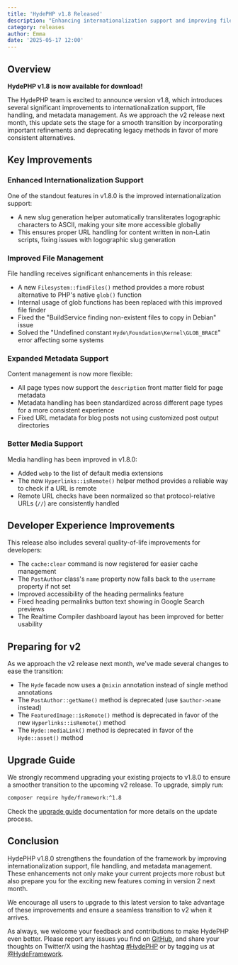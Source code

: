 ```yaml
---
title: 'HydePHP v1.8 Released'
description: "Enhancing internationalization support and improving file handling in preparation for the v2 release."
category: releases
author: Emma
date: '2025-05-17 12:00'
---
```


## Overview

**HydePHP v1.8 is now available for download!**

The HydePHP team is excited to announce version v1.8, which introduces several significant improvements to internationalization support, file handling, and metadata management. As we approach the v2 release next month, this update sets the stage for a smooth transition by incorporating important refinements and deprecating legacy methods in favor of more consistent alternatives.

## Key Improvements

### Enhanced Internationalization Support

One of the standout features in v1.8.0 is the improved internationalization support:

- A new slug generation helper automatically transliterates logographic characters to ASCII, making your site more accessible globally
- This ensures proper URL handling for content written in non-Latin scripts, fixing issues with logographic slug generation

### Improved File Management

File handling receives significant enhancements in this release:

- A new `Filesystem::findFiles()` method provides a more robust alternative to PHP's native `glob()` function
- Internal usage of glob functions has been replaced with this improved file finder
- Fixed the "BuildService finding non-existent files to copy in Debian" issue
- Solved the "Undefined constant `Hyde\Foundation\Kernel\GLOB_BRACE`" error affecting some systems

### Expanded Metadata Support

Content management is now more flexible:

- All page types now support the `description` front matter field for page metadata
- Metadata handling has been standardized across different page types for a more consistent experience
- Fixed URL metadata for blog posts not using customized post output directories

### Better Media Support

Media handling has been improved in v1.8.0:

- Added `webp` to the list of default media extensions
- The new `Hyperlinks::isRemote()` helper method provides a reliable way to check if a URL is remote
- Remote URL checks have been normalized so that protocol-relative URLs (`//`) are consistently handled

## Developer Experience Improvements

This release also includes several quality-of-life improvements for developers:

- The `cache:clear` command is now registered for easier cache management
- The `PostAuthor` class's `name` property now falls back to the `username` property if not set
- Improved accessibility of the heading permalinks feature
- Fixed heading permalinks button text showing in Google Search previews
- The Realtime Compiler dashboard layout has been improved for better usability

## Preparing for v2

As we approach the v2 release next month, we've made several changes to ease the transition:

- The `Hyde` facade now uses a `@mixin` annotation instead of single method annotations
- The `PostAuthor::getName()` method is deprecated (use `$author->name` instead)
- The `FeaturedImage::isRemote()` method is deprecated in favor of the new `Hyperlinks::isRemote()` method
- The `Hyde::mediaLink()` method is deprecated in favor of the `Hyde::asset()` method

## Upgrade Guide

We strongly recommend upgrading your existing projects to v1.8.0 to ensure a smoother transition to the upcoming v2 release. To upgrade, simply run:

```bash
composer require hyde/framework:^1.8
```

Check the [upgrade guide](https://hydephp.com/docs/1.x/updating-hyde) documentation for more details on the update process.

## Conclusion

HydePHP v1.8.0 strengthens the foundation of the framework by improving internationalization support, file handling, and metadata management. These enhancements not only make your current projects more robust but also prepare you for the exciting new features coming in version 2 next month.

We encourage all users to upgrade to this latest version to take advantage of these improvements and ensure a seamless transition to v2 when it arrives.

As always, we welcome your feedback and contributions to make HydePHP even better. Please report any issues you find on [GitHub](https://github.com/hydephp/hyde), and share your thoughts on Twitter/X using the hashtag [#HydePHP](https://twitter.com/search?q=%23HydePHP) or by tagging us at [@HydeFramework](https://twitter.com/HydeFramework).
